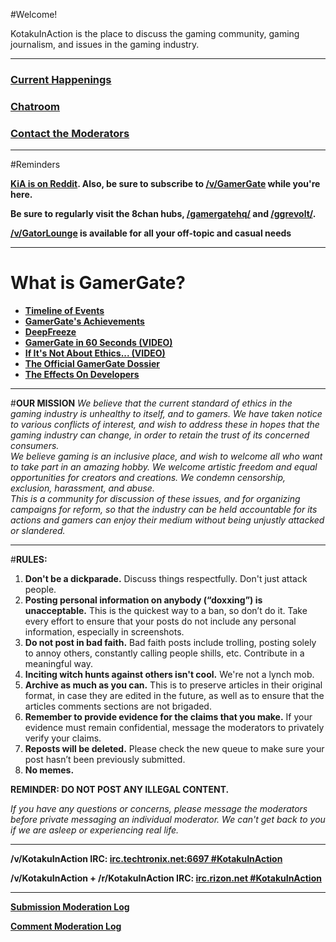 #Welcome!

KotakuInAction is the place to discuss the gaming community, gaming journalism, and issues in the gaming industry.

---
### [Current Happenings](https://gitgud.io/gamergate/gamergateop/tree/master/Current-Happenings)
### [Chatroom](https://www.irccloud.com/#!/ircs://irc.techtronix.net:6697/%23KotakuInAction)
### [Contact the Moderators](https://docs.google.com/forms/d/15KrOtPsSnJPw8cqPwkFVWDmGTFLTspPDJsHvLXpUD_o/edit)
---

#Reminders

**[KiA is on Reddit](http://reddit.com/r/kotakuinaction). Also, be sure to subscribe to [/v/GamerGate](http://voat.co/v/gamergate) while you're here.**

**Be sure to regularly visit the 8chan hubs, [/gamergatehq/](https://8ch.net/gamergatehq) and [/ggrevolt/](https://8ch.net/ggrevolt).**

**[/v/GatorLounge](https://voat.co/v/GatorLounge/) is available for all your off-topic and casual needs**

---
# What is GamerGate?

* **[Timeline of Events](http://bit.ly/1Ahx61O)**
* **[GamerGate's Achievements](http://bit.ly/16NyBZa)**
* **[DeepFreeze](http://www.deepfreeze.it/)**
* **[GamerGate in 60 Seconds (VIDEO)](http://bit.ly/1si9NMz)**
* **[If It's Not About Ethics... (VIDEO)](http://bit.ly/1zRhQXA)**
* **[The Official GamerGate Dossier](http://bit.ly/17beR2U)**
* **[The Effects On Developers](http://bit.ly/1NToOSe)**

---
#**OUR MISSION**
*We believe that the current standard of ethics in the gaming industry is unhealthy to itself, and to gamers. We have taken notice to various conflicts of interest, and wish to address these in hopes that the gaming industry can change, in order to retain the trust of its concerned consumers.  
We believe gaming is an inclusive place, and wish to welcome all who want to take part in an amazing hobby. We welcome artistic freedom and equal opportunities for creators and creations. We condemn censorship, exclusion, harassment, and abuse.  
This is a community for discussion of these issues, and for organizing campaigns for reform, so that the industry can be held accountable for its actions and gamers can enjoy their medium without being unjustly attacked or slandered.*

---
#**RULES:**

1. **Don't be a dickparade.** Discuss things respectfully. Don't just attack people.
2. **Posting personal information on anybody (“doxxing”) is unacceptable.** This is the quickest way to a ban, so don’t do it. Take every effort to ensure that your posts do not include any personal information, especially in screenshots.
3. **Do not post in bad faith.** Bad faith posts include trolling, posting solely to annoy others, constantly calling people shills, etc. Contribute in a meaningful way.
4. **Inciting witch hunts against others isn't cool.** We're not a lynch mob.
5. **Archive as much as you can.** This is to preserve articles in their original format, in case they are edited in the future, as well as to ensure that the articles comments sections are not brigaded. 
6. **Remember to provide evidence for the claims that you make.** If your evidence must remain confidential, message the moderators to privately verify your claims.
7. **Reposts will be deleted.** Please check the new queue to make sure your post hasn’t been previously submitted.
8. **No memes.**

**REMINDER: DO NOT POST ANY ILLEGAL CONTENT.**

*If you have any questions or concerns, please message the moderators before private messaging an individual moderator. We can't get back to you if we are asleep or experiencing real life.*

--- 
**/v/KotakuInAction IRC: [irc.techtronix.net:6697 #KotakuInAction](https://www.irccloud.com/#!/ircs://irc.techtronix.net:6697/%23KotakuInAction)**

**/v/KotakuInAction + /r/KotakuInAction IRC: [irc.rizon.net #KotakuInAction](https://kiwiirc.com/client/irc.rizon.net/#kotakuinaction)**

---
**[Submission Moderation Log](https://voat.co/v/kotakuinaction/modlog/deleted)**

**[Comment Moderation Log](https://voat.co/v/kotakuinaction/modlog/deletedcomments)**